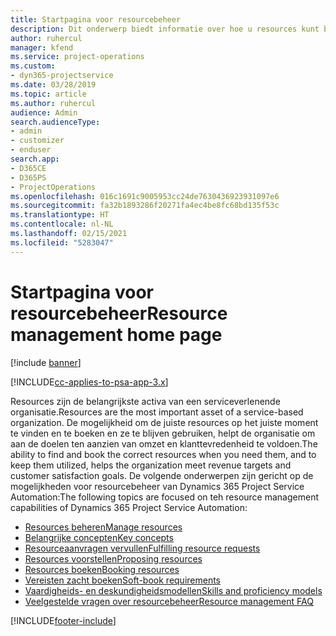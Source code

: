 ```yaml
---
title: Startpagina voor resourcebeheer
description: Dit onderwerp biedt informatie over hoe u resources kunt beheren.
author: ruhercul
manager: kfend
ms.service: project-operations
ms.custom:
- dyn365-projectservice
ms.date: 03/28/2019
ms.topic: article
ms.author: ruhercul
audience: Admin
search.audienceType:
- admin
- customizer
- enduser
search.app:
- D365CE
- D365PS
- ProjectOperations
ms.openlocfilehash: 016c1691c9005953cc24de7630436923931097e6
ms.sourcegitcommit: fa32b1893286f20271fa4ec4be8fc68bd135f53c
ms.translationtype: HT
ms.contentlocale: nl-NL
ms.lasthandoff: 02/15/2021
ms.locfileid: "5283047"
---
```

# <a name="resource-management-home-page"></a><span data-ttu-id="016ca-103">Startpagina voor resourcebeheer</span><span class="sxs-lookup"><span data-stu-id="016ca-103">Resource management home page</span></span>

[!include [banner](../includes/psa-now-project-operations.md)]

[!INCLUDE[cc-applies-to-psa-app-3.x](../includes/cc-applies-to-psa-app-3x.md)]

<span data-ttu-id="016ca-104">Resources zijn de belangrijkste activa van een serviceverlenende organisatie.</span><span class="sxs-lookup"><span data-stu-id="016ca-104">Resources are the most important asset of a service-based organization.</span></span> <span data-ttu-id="016ca-105">De mogelijkheid om de juiste resources op het juiste moment te vinden en te boeken en ze te blijven gebruiken, helpt de organisatie om aan de doelen ten aanzien van omzet en klanttevredenheid te voldoen.</span><span class="sxs-lookup"><span data-stu-id="016ca-105">The ability to find and book the correct resources when you need them, and to keep them utilized, helps the organization meet revenue targets and customer satisfaction goals.</span></span> <span data-ttu-id="016ca-106">De volgende onderwerpen zijn gericht op de mogelijkheden voor resourcebeheer van Dynamics 365 Project Service Automation:</span><span class="sxs-lookup"><span data-stu-id="016ca-106">The following topics are focused on teh resource management capabilities of Dynamics 365 Project Service Automation:</span></span>

- [<span data-ttu-id="016ca-107">Resources beheren</span><span class="sxs-lookup"><span data-stu-id="016ca-107">Manage resources</span></span>](manage-resources.md)
- [<span data-ttu-id="016ca-108">Belangrijke concepten</span><span class="sxs-lookup"><span data-stu-id="016ca-108">Key concepts</span></span>](reports-key-concepts.md)
- [<span data-ttu-id="016ca-109">Resourceaanvragen vervullen</span><span class="sxs-lookup"><span data-stu-id="016ca-109">Fulfilling resource requests</span></span>](resource-management-fulfill-requests.md)
- [<span data-ttu-id="016ca-110">Resources voorstellen</span><span class="sxs-lookup"><span data-stu-id="016ca-110">Proposing resources</span></span>](resource-management-propose-resources.md)
- [<span data-ttu-id="016ca-111">Resources boeken</span><span class="sxs-lookup"><span data-stu-id="016ca-111">Booking resources</span></span>](resource-management-book-resources-scheduleboard.md)
- [<span data-ttu-id="016ca-112">Vereisten zacht boeken</span><span class="sxs-lookup"><span data-stu-id="016ca-112">Soft-book requirements</span></span>](resource-management-softbook-requirements.md)
- [<span data-ttu-id="016ca-113">Vaardigheids- en deskundigheidsmodellen</span><span class="sxs-lookup"><span data-stu-id="016ca-113">Skills and proficiency models</span></span>](resource-management-skills-proficiency.md)
- [<span data-ttu-id="016ca-114">Veelgestelde vragen over resourcebeheer</span><span class="sxs-lookup"><span data-stu-id="016ca-114">Resource management FAQ</span></span>](resource-management-faq.md)


[!INCLUDE[footer-include](../includes/footer-banner.md)]